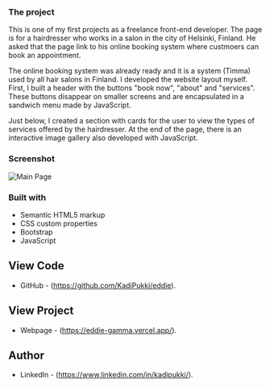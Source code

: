 ### The project

This is one of my first projects as a freelance front-end developer. The page is for a hairdresser who works in a salon in the city of Helsinki, Finland. He asked that the page link to his online booking system where custmoers can book an appointment.

The online booking system was already ready and it is a system (Timma) used by all hair salons in Finland.
I developed the website layout myself. First, I built a header with the buttons "book now", "about" and "services".
These buttons disappear on smaller screens and are encapsulated in a sandwich menu made by JavaScript.

Just below, I created a section with cards for the user to view the types of services offered by the hairdresser. At the end of the page, there is an interactive image gallery also developed with JavaScript.


### Screenshot

![Main Page](./images/page.png.png)


### Built with

- Semantic HTML5 markup
- CSS custom properties
- Bootstrap
- JavaScript

## View Code
- GitHub - (https://github.com/KadiPukki/eddie).

## View Project
- Webpage - (https://eddie-gamma.vercel.app/).

## Author

- LinkedIn - (https://www.linkedin.com/in/kadipukki/).